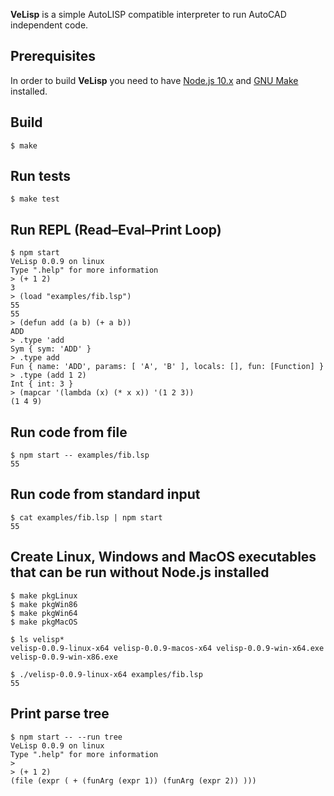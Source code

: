 **VeLisp** is a simple AutoLISP compatible interpreter to run AutoCAD independent code.

## Prerequisites

In order to build **VeLisp** you need to have [Node.js 10.x](https://nodejs.org/dist/latest-v10.x/) and
[GNU Make](http://www.gnu.org/software/make/) installed.

## Build

```
$ make
```

## Run tests

```
$ make test
```

## Run REPL (Read–Eval–Print Loop)

```
$ npm start
VeLisp 0.0.9 on linux
Type ".help" for more information
> (+ 1 2)
3
> (load "examples/fib.lsp")
55
55
> (defun add (a b) (+ a b))
ADD
> .type 'add
Sym { sym: 'ADD' }
> .type add
Fun { name: 'ADD', params: [ 'A', 'B' ], locals: [], fun: [Function] }
> .type (add 1 2)
Int { int: 3 }
> (mapcar '(lambda (x) (* x x)) '(1 2 3))
(1 4 9)
```

## Run code from file

```
$ npm start -- examples/fib.lsp
55
```

## Run code from standard input

```
$ cat examples/fib.lsp | npm start
55
```

## Create Linux, Windows and MacOS executables that can be run without Node.js installed


```
$ make pkgLinux
$ make pkgWin86
$ make pkgWin64
$ make pkgMacOS
```

```
$ ls velisp*
velisp-0.0.9-linux-x64 velisp-0.0.9-macos-x64 velisp-0.0.9-win-x64.exe velisp-0.0.9-win-x86.exe
```

```
$ ./velisp-0.0.9-linux-x64 examples/fib.lsp
55
```

## Print parse tree

```
$ npm start -- --run tree
VeLisp 0.0.9 on linux
Type ".help" for more information
>
> (+ 1 2)
(file (expr ( + (funArg (expr 1)) (funArg (expr 2)) )))
```
